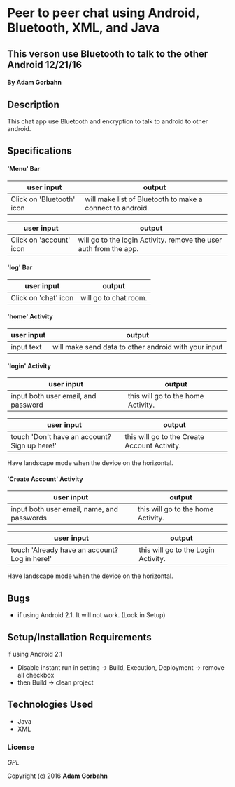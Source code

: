 # Peer to peer chat using Android, Bluetooth, XML, and Java

## This verson use Bluetooth to talk to the other Android  12/21/16

#### By **Adam Gorbahn**

## Description
This chat app use Bluetooth and encryption to talk to android to other android.

## Specifications

#### 'Menu' Bar

user input      | output
--------------- | -------------
Click on 'Bluetooth' icon | will make list of Bluetooth to make a connect to android.  

user input       | output
---------------- | -------------
Click on 'account' icon | will go to the login Activity. remove the user auth from the app.

#### 'log' Bar

user input      | output
--------------- | -------------
Click on 'chat' icon | will go to chat room.  

#### 'home' Activity

user input                       | output
-------------------------------- | -------------
input text | will make send data to other android with your input

#### 'login' Activity

user input                       | output
-------------------------------- | -------------
input both user email, and password | this will go to the home Activity.

user input                       | output
-------------------------------- | -------------
touch 'Don't have an account? Sign up here!' | this will go to the Create Account Activity.

Have landscape mode when the device on the horizontal.

#### 'Create Account' Activity

user input                       | output
-------------------------------- | -------------
input both user email, name, and passwords | this will go to the home Activity.

user input                       | output
-------------------------------- | -------------
touch 'Already have an account? Log in here!' | this will go to the Login Activity.

Have landscape mode when the device on the horizontal.

## Bugs
* if using Android 2.1. It will not work. (Look in Setup)

## Setup/Installation Requirements

if using Android 2.1
* Disable instant run in setting -> Build, Execution, Deployment -> remove all checkbox
* then Build -> clean project

## Technologies Used

* Java
* XML

### License

*GPL*

Copyright (c) 2016 **Adam Gorbahn**
